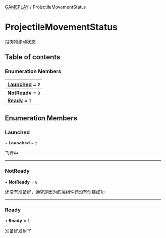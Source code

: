 [GAMEPLAY](../groups/GAMEPLAY.GAMEPLAY.md) / ProjectileMovementStatus

# ProjectileMovementStatus <Badge type="tip" text="Enumeration" /> <Score text="ProjectileMovementStatus" />

投掷物移动状态

## Table of contents

### Enumeration Members <Score text="Enumeration" /> 
| **[Launched](mw.ProjectileMovementStatus.md#launched)** = ``2``  |
| :----- |
| **[NotReady](mw.ProjectileMovementStatus.md#notready)** = ``0`` |
| **[Ready](mw.ProjectileMovementStatus.md#ready)** = ``1`` |

## Enumeration Members

### Launched <Score text="Launched" /> 

• **Launched** = ``2``

飞行中

___

### NotReady <Score text="NotReady" /> 

• **NotReady** = ``0``

还没有准备好，通常是因为底层组件还没有创建成功

___

### Ready <Score text="Ready" /> 

• **Ready** = ``1``

准备好发射了
